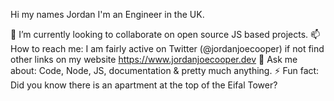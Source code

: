 Hi my names Jordan I'm an Engineer in the UK.
<!--
**jordanjoecooper/jordanjoecooper** is a ✨ _special_ ✨ repository because its `README.md` (this file) appears on your GitHub profile.

- 🔭 I’m currently working on ...
- 🌱 I’m currently learning ...
- 👯 I’m looking to collaborate on ...
- 🤔 I’m looking for help with ...
- 😄 Pronouns: ...
-->
👯 I’m currently looking to collaborate on open source JS based projects.
📫 How to reach me: I am fairly active on Twitter (@jordanjoecooper) if not find other links on my website https://www.jordanjoecooper.dev
💬 Ask me about: Code, Node, JS, documentation & pretty much anything.
⚡ Fun fact: Did you know there is an apartment at the top of the Eifal Tower?
